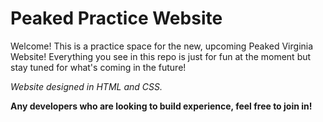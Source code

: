 # Peaked Practice Website

Welcome! This is a practice space for the new, upcoming Peaked Virginia Website! Everything you see in this repo is just for fun at the moment but stay tuned for what's coming in the future!

*Website designed in HTML and CSS.*

**Any developers who are looking to build experience, feel free to join in!**
